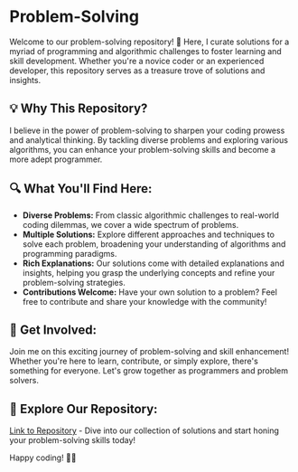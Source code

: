 # Problem-Solving

Welcome to our problem-solving repository! 🎉 Here, I curate solutions for a myriad of programming and algorithmic challenges to foster learning and skill development. Whether you're a novice coder or an experienced developer, this repository serves as a treasure trove of solutions and insights.

## 💡 Why This Repository?

I believe in the power of problem-solving to sharpen your coding prowess and analytical thinking. By tackling diverse problems and exploring various algorithms, you can enhance your problem-solving skills and become a more adept programmer.

## 🔍 What You'll Find Here:

- **Diverse Problems:** From classic algorithmic challenges to real-world coding dilemmas, we cover a wide spectrum of problems.
- **Multiple Solutions:** Explore different approaches and techniques to solve each problem, broadening your understanding of algorithms and programming paradigms.
- **Rich Explanations:** Our solutions come with detailed explanations and insights, helping you grasp the underlying concepts and refine your problem-solving strategies.
- **Contributions Welcome:** Have your own solution to a problem? Feel free to contribute and share your knowledge with the community!

## 🌟 Get Involved:

Join me on this exciting journey of problem-solving and skill enhancement! Whether you're here to learn, contribute, or simply explore, there's something for everyone. Let's grow together as programmers and problem solvers.

## 🔗 Explore Our Repository:

[Link to Repository](#) - Dive into our collection of solutions and start honing your problem-solving skills today!

Happy coding! 🚀✨

